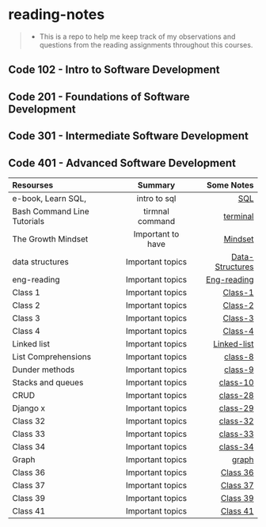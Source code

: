 # reading-notes

> - This is a repo to help me keep track of my observations and questions from the reading assignments throughout this courses.

## Code 102 - Intro to Software Development

## Code 201 - Foundations of Software Development

## Code 301 - Intermediate Software Development

## Code 401 - Advanced Software Development

| Resourses                   |      Summary      |                                    Some Notes |
| :-------------------------- | :---------------: | --------------------------------------------: |
| e-book, Learn SQL,          |   intro to sql    |                         [SQL](./prep1/SQL.md) |
| Bash Command Line Tutorials |  tirmnal command  |               [terminal](./prep1/tirmenal.md) |
| The Growth Mindset          | Important to have |  [Mindset](./prep1/The%20Growth%20Mindset.md) |
| data structures             | Important topics  | [Data-Structures](./prep1/data-structeres.md) |
| eng-reading                 | Important topics  |         [Eng-reading](./prep1/Eng-reading.md) |
| Class 1                     | Important topics  |               [Class-1](./Class-1/reading.md) |
| Class 2                     | Important topics  |               [Class-2](./Class-2/reading.md) |
| Class 3                     | Important topics  |               [Class-3](./Class-3/reading.md) |
| Class 4                     | Important topics  |               [Class-4](./Class-4/reading.md) |
| Linked list                 | Important topics  |       [Linked-list](./linked-list/reading.md) |
| List Comprehensions         | Important topics  |               [class-8](./Class-8/reading.md) |
| Dunder methods              | Important topics  |               [class-9](./Class-9/reading.md) |
| Stacks and queues           | Important topics  |             [class-10](./Class-10/reading.md) |
| CRUD                        | Important topics  |             [class-28](./Class-28/reading.md) |
| Django x                    | Important topics  |             [class-29](./Class-29/reading.md) |
| Class 32                    | Important topics  |             [class-32](./Class-32/reading.md) |
| Class 33                    | Important topics  |             [class-33](./Class-33/reading.md) |
| Class 34                    | Important topics  |             [class-34](./Class-34/reading.md) |
| Graph                       | Important topics  |                   [graph](./Graph/reading.md) |
| Class 36                    | Important topics  |             [Class 36](./Class-36/reading.md) |
| Class 37                    | Important topics  |             [Class 37](./Class-37/reading.md) |
| Class 39                    | Important topics  |             [Class 39](./Class-39/reading.md) |
| Class 41                    | Important topics  |             [Class 41](./Class-41/reading.md) |
